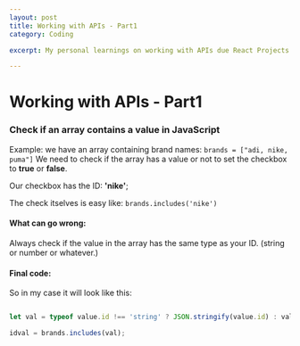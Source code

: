 ```yaml
---
layout: post
title: Working with APIs - Part1
category: Coding

excerpt: My personal learnings on working with APIs due React Projects.

---
```


# Working with APIs - Part1

### Check if an array contains a value in JavaScript
Example: we have an array containing brand names: 
`brands = ["adi, nike, puma"]`
We need to check if the array has a value or not to set the checkbox to **true** or **false**.

Our checkbox has the ID: **'nike'**;

The check itselves is easy like: `brands.includes('nike')`

#### What can go wrong:
Always check if the value in the array has the same type as your ID. (string or number or whatever.)

#### Final code:
So in my case it will look like this:
```javascript

let val = typeof value.id !== 'string' ? JSON.stringify(value.id) : value.id;

idval = brands.includes(val);
```
